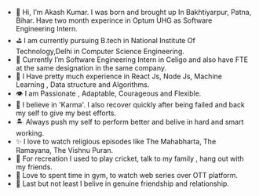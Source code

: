 - 👋 Hi, I’m Akash Kumar. I was born and brought up In Bakhtiyarpur, Patna, Bihar. Have two month experince in Optum UHG as Software Engineering Intern.
- ⛳️ I am currently pursuing B.tech in National Institute Of Technology,Delhi in Computer Science Engineering.
- 👀 Currently I’m Software Engineering Intern in Celigo and also have FTE at the same designation in the same company. 
- 👑 I Have pretty much experience in React Js, Node Js, Machine Learning , Data structure and Algorithms.
- 👁 I am Passionate , Adaptable, Courageous and Flexible.
- 💪 I believe in 'Karma'. I also recover quickly after being failed and back my self to give my best efforts.
- 🏝 Always push my self to perform better and belive in hard and smart working.
- ✨ I love to watch religious episodes like The Mahabharta, The Ramayana, The Vishnu Puran.
- 🌻 For recreation I used to play cricket, talk to my family , hang out with my friends.
- 💫 Love to spent time in gym, to watch web series over OTT platform.
- 🫶 Last but not least I belive in genuine friendship and relationship.

<!---
akash-musky/akash-musky is a ✨ special ✨ repository because its `README.md` (this file) appears on your GitHub profile.
You can click the Preview link to take a look at your changes.
--->
